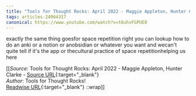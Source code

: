 ```yaml
---
title: "Tools for Thought Rocks: April 2022 - Maggie Appleton, Hunter Clarke (470522793)"
tags: articles-24064317
canonical: https://www.youtube.com/watch?v=t6uhvFGPUE0
---
```


exactly the same thing goesfor space repetition right you can lookup how to do an anki or a notion or anobsidian or whatever you want and wecan't quite tell if it's the app or thecultural practice of space repetitionhelping us here


[[_Source_: Tools for Thought Rocks: April 2022 - Maggie Appleton, Hunter Clarke - [Source URL](https://www.youtube.com/watch?v=t6uhvFGPUE0){:target="_blank"}<br>
_Author_: Tools for Thought Rocks!<br>
[Readwise URL](https://readwise.io/open/470522793){:target="_blank"}
::wrap]]
